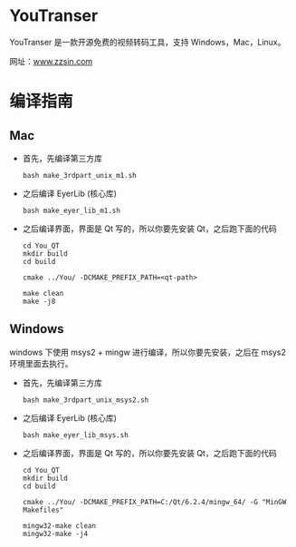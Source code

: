 # YouTranser

YouTranser 是一款开源免费的视频转码工具，支持 Windows，Mac，Linux。

网址：www.zzsin.com


# 编译指南

## Mac

- 首先，先编译第三方库
    ````
    bash make_3rdpart_unix_m1.sh
    ````

- 之后编译 EyerLib (核心库)
    ````
    bash make_eyer_lib_m1.sh
    ````
- 之后编译界面，界面是 Qt 写的，所以你要先安装 Qt，之后跑下面的代码
    ````
    cd You_QT
    mkdir build
    cd build

    cmake ../You/ -DCMAKE_PREFIX_PATH=<qt-path>

    make clean
    make -j8
    ````

## Windows

windows 下使用 msys2 + mingw 进行编译，所以你要先安装，之后在 msys2 环境里面去执行。

- 首先，先编译第三方库
    ````
    bash make_3rdpart_unix_msys2.sh
    ````

- 之后编译 EyerLib (核心库)
    ````
    bash make_eyer_lib_msys.sh
    ````
- 之后编译界面，界面是 Qt 写的，所以你要先安装 Qt，之后跑下面的代码
    ````
    cd You_QT
    mkdir build
    cd build

    cmake ../You/ -DCMAKE_PREFIX_PATH=C:/Qt/6.2.4/mingw_64/ -G "MinGW Makefiles"

    mingw32-make clean
    mingw32-make -j4
    ````